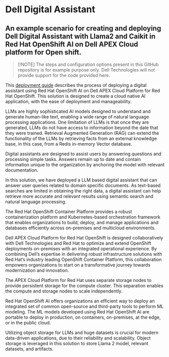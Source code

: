 # Dell Digital Assistant
## An example scenario for creating and deploying Dell Digital Assistant with Llama2 and Caikit in Red Hat OpenShift AI on Dell APEX Cloud platform for Open shift.

> [!NOTE] The steps and configuration options present in this GitHub repository is for example purpose only. Dell Technologies will not provide support for the code provided here. 

This [deployment guide](https://infohub.delltechnologies.com/t/design-guide-implementing-a-digital-assistant-with-red-hat-openshift-ai-on-dell-apex-cloud-platform-1/) describes the process of deploying a digital assistant using Red Hat OpenShift AI on Dell APEX Cloud Platform for Red Hat OpenShift. This solution is designed to create a cloud native AI application, with the ease of deployment and manageability. 


LLMs are highly sophisticated AI models designed to understand and generate human-like text, enabling a wide range of natural language processing applications. One limitation of LLMs is that once they are generated, LLMs do not have access to information beyond the date that they were trained. Retrieval Augmented Generation (RAG) can extend the functionality of the LLMs by retrieving facts from an external knowledge base, in this case, from a Redis in-memory Vector database. 

Digital assistants are designed to assist users by answering questions and processing simple tasks. Answers remain up to date and contain information unique to the organization by anchoring the model with relevant documentation. 

In this solution, we have deployed a LLM based digital assistant that can answer user queries related to domain specific documents. As text-based searches are limited in obtaining the right data, a digital assistant can help retrieve more accurate and relevant results using semantic search and natural language processing. 

The Red Hat OpenShift Container Platform provides a robust containerization platform and Kubernetes-based orchestration framework that enables organizations to build, deploy, and manage applications and databases efficiently across on-premises and multicloud environments. 

Dell APEX Cloud Platform for Red Hat OpenShift is designed collaboratively with Dell Technologies and Red Hat to optimize and extend OpenShift deployments on-premises with an integrated operational experience. By combining Dell’s expertise in delivering robust infrastructure solutions with Red Hat’s industry leading OpenShift Container Platform, this collaboration empowers organizations to start on a transformative journey towards modernization and innovation. 

The APEX Cloud Platform for Red Hat uses separate storage nodes to provide persistent storage for the compute cluster. This separation enables the compute and storage nodes to scale independently.  

Red Hat OpenShift AI offers organizations an efficient way to deploy an integrated set of common open-source and third-party tools to perform ML modeling. The ML models developed using Red Hat OpenShift AI are portable to deploy in production, on containers, on-premises, at the edge, or in the public cloud.  

Utilizing object storage for LLMs and huge datasets is crucial for modern data-driven applications, due to their reliability and scalability. Object storage is leveraged in this solution to store Llama 2 model, relevant datasets, and artifacts.  

